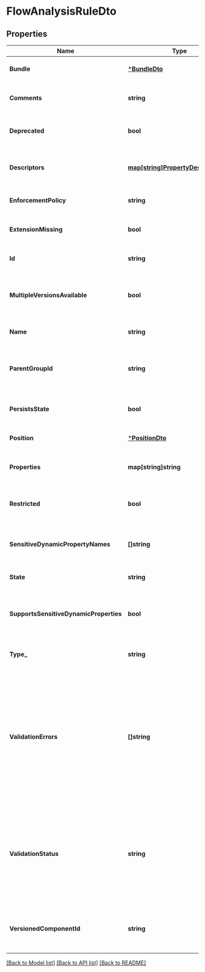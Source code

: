 # FlowAnalysisRuleDto

## Properties
Name | Type | Description | Notes
------------ | ------------- | ------------- | -------------
**Bundle** | [***BundleDto**](BundleDTO.md) |  | [optional] [default to null]
**Comments** | **string** | The comments of the flow analysis rule. | [optional] [default to null]
**Deprecated** | **bool** | Whether the flow analysis rule has been deprecated. | [optional] [default to null]
**Descriptors** | [**map[string]PropertyDescriptorDto**](PropertyDescriptorDTO.md) | The descriptors for the flow analysis rules properties. | [optional] [default to null]
**EnforcementPolicy** | **string** | Enforcement Policy. | [optional] [default to null]
**ExtensionMissing** | **bool** | Whether the underlying extension is missing. | [optional] [default to null]
**Id** | **string** | The id of the component. | [optional] [default to null]
**MultipleVersionsAvailable** | **bool** | Whether the flow analysis rule has multiple versions available. | [optional] [default to null]
**Name** | **string** | The name of the flow analysis rule. | [optional] [default to null]
**ParentGroupId** | **string** | The id of parent process group of this component if applicable. | [optional] [default to null]
**PersistsState** | **bool** | Whether the flow analysis rule persists state. | [optional] [default to null]
**Position** | [***PositionDto**](PositionDTO.md) |  | [optional] [default to null]
**Properties** | **map[string]string** | The properties of the flow analysis rule. | [optional] [default to null]
**Restricted** | **bool** | Whether the flow analysis rule requires elevated privileges. | [optional] [default to null]
**SensitiveDynamicPropertyNames** | **[]string** | Set of sensitive dynamic property names | [optional] [default to null]
**State** | **string** | The state of the flow analysis rule. | [optional] [default to null]
**SupportsSensitiveDynamicProperties** | **bool** | Whether the flow analysis rule supports sensitive dynamic properties. | [optional] [default to null]
**Type_** | **string** | The fully qualified type of the flow analysis rule. | [optional] [default to null]
**ValidationErrors** | **[]string** | Gets the validation errors from the flow analysis rule. These validation errors represent the problems with the flow analysis rule that must be resolved before it can be scheduled to run. | [optional] [default to null]
**ValidationStatus** | **string** | Indicates whether the Flow Analysis Rule is valid, invalid, or still in the process of validating (i.e., it is unknown whether or not the Flow Analysis Rule is valid) | [optional] [default to null]
**VersionedComponentId** | **string** | The ID of the corresponding component that is under version control | [optional] [default to null]

[[Back to Model list]](../README.md#documentation-for-models) [[Back to API list]](../README.md#documentation-for-api-endpoints) [[Back to README]](../README.md)

